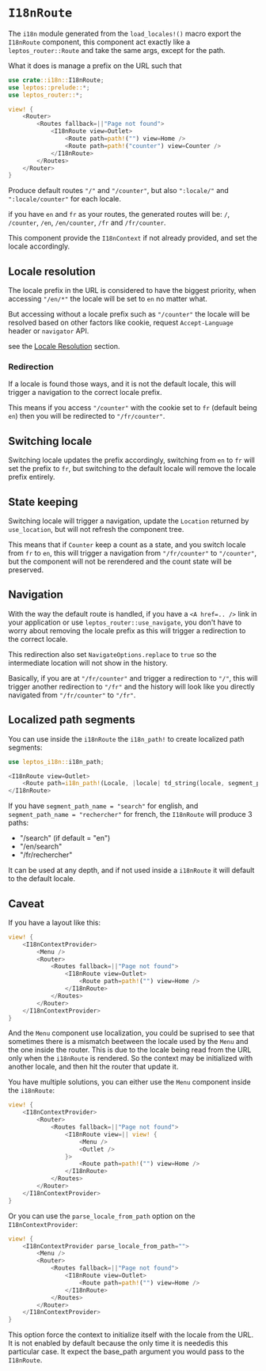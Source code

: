 # `I18nRoute`

The `i18n` module generated from the `load_locales!()` macro export the `I18nRoute` component,
this component act exactly like a `leptos_router::Route` and take the same args, except for the path.

What it does is manage a prefix on the URL such that

```rust
use crate::i18n::I18nRoute;
use leptos::prelude::*;
use leptos_router::*;

view! {
    <Router>
        <Routes fallback=||"Page not found">
            <I18nRoute view=Outlet>
                <Route path=path!("") view=Home />
                <Route path=path!("counter") view=Counter />
            </I18nRoute>
        </Routes>
    </Router>
}
```

Produce default routes `"/"` and `"/counter"`, but also `":locale/"` and `":locale/counter"` for each locale.

if you have `en` and `fr` as your routes, the generated routes will be: `/`, `/counter`, `/en`, `/en/counter`, `/fr` and `/fr/counter`.

This component provide the `I18nContext` if not already provided, and set the locale accordingly.

## Locale resolution

The locale prefix in the URL is considered to have the biggest priority, when accessing `"/en/*"` the locale will be set to `en` no matter what.

But accessing without a locale prefix such as `"/counter"` the locale will be resolved based on other factors like cookie, request `Accept-Language` header or `navigator` API.

see the [Locale Resolution](../infos/01_locale_resol.md) section.

### Redirection

If a locale is found those ways, and it is not the default locale, this will trigger a navigation to the correct locale prefix.

This means if you access `"/counter"` with the cookie set to `fr` (default being `en`) then you will be redirected to `"/fr/counter"`.

## Switching locale

Switching locale updates the prefix accordingly, switching from `en` to `fr` will set the prefix to `fr`, but switching to the default locale will remove the locale prefix entirely.

## State keeping

Switching locale will trigger a navigation, update the `Location` returned by `use_location`, but will not refresh the component tree.

This means that if `Counter` keep a count as a state, and you switch locale from `fr` to `en`, this will trigger a navigation from `"/fr/counter"` to `"/counter"`,
but the component will not be rerendered and the count state will be preserved.

## Navigation

With the way the default route is handled, if you have a `<A href=.. />` link in your application or use `leptos_router::use_navigate`,
you don't have to worry about removing the locale prefix as this will trigger a redirection to the correct locale.

This redirection also set `NavigateOptions.replace` to `true` so the intermediate location will not show in the history.

Basically, if you are at `"/fr/counter"` and trigger a redirection to `"/"`, this will trigger another redirection to `"/fr"`
and the history will look like you directly navigated from `"/fr/counter"` to `"/fr"`.

## Localized path segments

You can use inside the `i18nRoute` the `i18n_path!` to create localized path segments:

```rust
use leptos_i18n::i18n_path;

<I18nRoute view=Outlet>
    <Route path=i18n_path!(Locale, |locale| td_string(locale, segment_path_name)) view={/* */} />
</I18nRoute>
```

If you have `segment_path_name = "search"` for english, and `segment_path_name = "rechercher"` for french, the `I18nRoute` will produce 3 paths:

- "/search" (if default = "en")
- "/en/search"
- "/fr/rechercher"

It can be used at any depth, and if not used inside a `i18nRoute` it will default to the default locale.

## Caveat

If you have a layout like this:

```rust
view! {
    <I18nContextProvider>
        <Menu />
        <Router>
            <Routes fallback=||"Page not found">
                <I18nRoute view=Outlet>
                    <Route path=path!("") view=Home />
                </I18nRoute>
            </Routes>
        </Router>
    </I18nContextProvider>
}
```

And the `Menu` component use localization, you could be suprised to see that sometimes there is a mismatch beetween the locale used by the `Menu` and the one inside the router.
This is due to the locale being read from the URL only when the `i18nRoute` is rendered. So the context may be initialized with another locale, and then hit the router that update it.

You have multiple solutions, you can either use the `Menu` component inside the `i18nRoute`:

```rust
view! {
    <I18nContextProvider>
        <Router>
            <Routes fallback=||"Page not found">
                <I18nRoute view=|| view! {
                    <Menu />
                    <Outlet />
                }>
                    <Route path=path!("") view=Home />
                </I18nRoute>
            </Routes>
        </Router>
    </I18nContextProvider>
}
```

Or you can use the `parse_locale_from_path` option on the `I18nContextProvider`:

```rust
view! {
    <I18nContextProvider parse_locale_from_path="">
        <Menu />
        <Router>
            <Routes fallback=||"Page not found">
                <I18nRoute view=Outlet>
                    <Route path=path!("") view=Home />
                </I18nRoute>
            </Routes>
        </Router>
    </I18nContextProvider>
}
```

This option force the context to initialize itself with the locale from the URL. It is not enabled by default because the only time it is neededis this particular case.
It expect the base_path argument you would pass to the `I18nRoute`.
